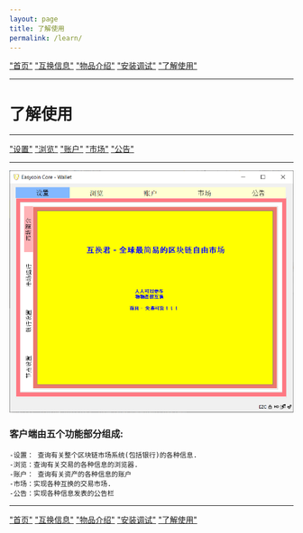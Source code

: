 ```yaml
---
layout: page
title: 了解使用
permalink: /learn/
---
```


["首页"](https://ubarterchain.github.io/) ["互换信息"](/info/)  ["物品介绍"](/list/)   ["安装调试"](/install/)   ["了解使用"](/learn/) 

---

# 了解使用 #

---

["设置"](/setting/)  ["浏览"](/browser/)   ["账户"](/account/)   ["市场"](/market/)   ["公告"](/note/) 

---

<div class='fig figcenter fighighlight'>
  <img src='/11.png'>
</div>



### 客户端由五个功能部分组成: ###
    -设置： 查询有关整个区块链市场系统(包括银行)的各种信息.
    -浏览：查询有关交易的各种信息的浏览器.
    -账户： 查询有关资产的各种信息的账户
    -市场：实现各种互换的交易市场.
    -公告：实现各种信息发表的公告栏
    
    
---

["首页"](https://ubarterchain.github.io/) ["互换信息"](/info/)  ["物品介绍"](/list/)   ["安装调试"](/install/)   ["了解使用"](/learn/) 
